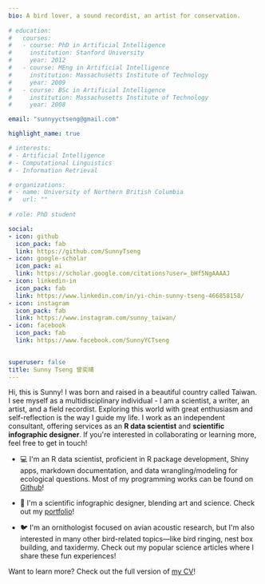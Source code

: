 ```yaml
---
bio: A bird lover, a sound recordist, an artist for conservation.
  
# education:
#   courses:
#   - course: PhD in Artificial Intelligence
#     institution: Stanford University
#     year: 2012
#   - course: MEng in Artificial Intelligence
#     institution: Massachusetts Institute of Technology
#     year: 2009
#   - course: BSc in Artificial Intelligence
#     institution: Massachusetts Institute of Technology
#     year: 2008

email: "sunnyyctseng@gmail.com"

highlight_name: true

# interests:
# - Artificial Intelligence
# - Computational Linguistics
# - Information Retrieval

# organizations:
# - name: University of Northern British Columbia
#   url: ""
  
# role: PhD student

social:
- icon: github
  icon_pack: fab
  link: https://github.com/SunnyTseng
- icon: google-scholar
  icon_pack: ai
  link: https://scholar.google.com/citations?user=_bHf5NgAAAAJ
- icon: linkedin-in
  icon_pack: fab
  link: https://www.linkedin.com/in/yi-chin-sunny-tseng-466858158/  
- icon: instagram
  icon_pack: fab
  link: https://www.instagram.com/sunny_taiwan/
- icon: facebook
  icon_pack: fab
  link: https://www.facebook.com/SunnyYCTseng

  
superuser: false
title: Sunny Tseng 曾奕晴
---
```


Hi, this is Sunny! I was born and raised in a beautiful country called Taiwan. I see myself as a multidisciplinary individual - I am a scientist, a writer, an artist, and a field recordist. Exploring this world with great enthusiasm and self-reflection is the way I guide my life. I work as an independent consultant, offering services as an **R data scientist** and **scientific infographic designer**. If you're interested in collaborating or learning more, feel free to get in touch!

- 💻 I'm an R data scientist, proficient in R package development, Shiny apps, markdown documentation, and data wrangling/modeling for ecological questions. Most of my programming works can be found on [Github](https://github.com/SunnyTseng)!

- 🎨 I'm a scientific infographic designer, blending art and science. Check out my [portfolio](https://sunnytseng.ca/science/)!

- 🐦 I'm an ornithologist focused on avian acoustic research, but I'm also interested in many other bird-related topics—like bird ringing, nest box building, and taxidermy. Check out my popular science articles where I share these fun experiences!

Want to learn more? Check out the full version of [my CV](https://sunnytseng.ca/academic/)!

